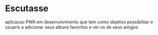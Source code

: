 # Escutasse
 aplicacao PWA em desenvolvimento que tem como objetivo possibilitar o usuario a adicionar seus albuns favoritos e ver os de seus amigos
